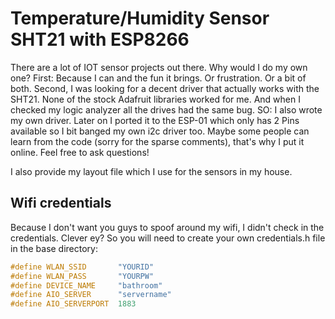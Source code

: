 # Temperature/Humidity Sensor SHT21 with ESP8266
There are a lot of IOT sensor projects out there. Why would I do my own one? First: Because I can and the fun it brings. Or frustration. Or a bit of both. Second, I was looking for a decent driver that actually works with the SHT21. None of the stock Adafruit libraries worked for me. And when I checked my logic analyzer all the drives had the same bug.
SO: I also wrote my own driver. Later on I ported it to the ESP-01 which only has 2 Pins available so I bit banged my own i2c driver too.
Maybe some people can learn from the code (sorry for the sparse comments), that's why I put it online. Feel free to ask questions!

I also provide my layout file which I use for the sensors in my house.

## Wifi credentials
Because I don't want you guys to spoof around my wifi, I didn't check in the credentials. Clever ey? So you will need to create your own credentials.h file in the base directory:
```c
#define WLAN_SSID       "YOURID"
#define WLAN_PASS       "YOURPW"
#define DEVICE_NAME     "bathroom"
#define AIO_SERVER      "servername"
#define AIO_SERVERPORT  1883
```